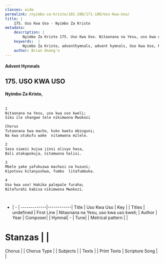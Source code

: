 ```yaml
---
classes: wide
permalink: /nyimbo-za-kristo/101-200/171-180/Uso-Kwa-Uso/
title: |
    175. Uso Kwa Uso - Nyimbo Za Kristo
metadata:
    description: |
        Nyimbo Za Kristo 175. Uso Kwa Uso. Nitaonana na Yesu, uso kwa uso kweli;  Siku ile shangwe tele nikimwona Mwokozi  Chorus Tutaonana kwa macho, huko kwetu mbinguni;  Na kwa utukufu wake  nitamwona milele.  
    keywords:  |
        Nyimbo Za Kristo, adventhymnals, advent hymnals, Uso Kwa Uso, Nitaonana na Yesu, uso kwa uso kweli; . 
    author: Brian Onang'o
---
```


#### Advent Hymnals
## 175. USO KWA USO
####  Nyimbo Za Kristo,

```txt

1
Nitaonana na Yesu, uso kwa uso kweli; 
Siku ile shangwe tele nikimwona Mwokozi

Chorus
Tutaonana kwa macho, huko kwetu mbinguni; 
Na kwa utukufu wake  nitamwona milele.

2
Sasa siwezi kujua jinsi alivyo hasa, 
Bali atakapokuja, nitamwona halisi.

3
Mbele yake yafukuzwa machozi na huzuni; 
Kipotovu kitanyoshwa, fumbo  litafumbuka.

4
Uso kwa uso! Hakika palepale furaha; 
Nitafurahi kabisa nikimwona Mwokozi. 




```

- |   -  |
-------------|------------|
Title | Uso Kwa Uso |
Key |  |
Titles | undefined |
First Line | Nitaonana na Yesu, uso kwa uso kweli;  |
Author | 
Year | 
Composer| |
Hymnal|  - |
Tune|  |
Metrical pattern | |
# Stanzas |  |
Chorus |  |
Chorus Type |  |
Subjects | |
Texts |  |
Print Texts | 
Scripture Song |  |
    
